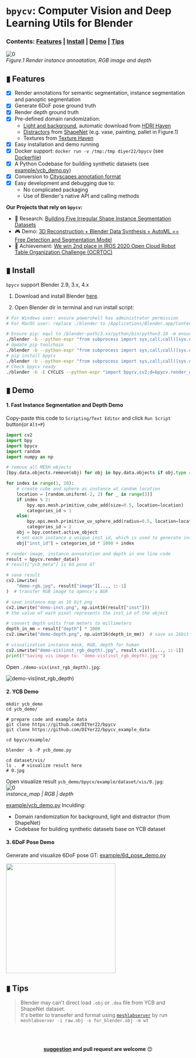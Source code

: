 # `bpycv`: Computer Vision and Deep Learning Utils for Blender

### Contents: [Features](#-features) | [Install](#-install) | [Demo](#-demo) | [Tips](#-tips) 

![0](https://user-images.githubusercontent.com/10448025/115022704-55937980-9ef0-11eb-952e-c85eb5fad4b8.jpg)      
*Figure.1 Render instance annoatation, RGB image and depth*

## ▮ Features
 - [x] Render annotations for semantic segmentation, instance segmentation and panoptic segmentation 
 - [x] Generate 6DoF pose ground truth
 - [x] Render depth ground truth
 - [x] Pre-defined domain randomization: 
    - [Light and background](https://github.com/DIYer22/bpycv_example_data/tree/main/background_and_light), automatic download from [HDRI Haven](https://hdrihaven.com/hdris/)
    - [Distractors](https://arxiv.org/pdf/1804.06516) from [ShapeNet](https://shapenet.org/) (e.g. vase, painting, pallet in Figure.1)
    - Textures from [Texture Haven](https://texturehaven.com/textures/)
 - [x] Easy installation and demo running
 - [x] Docker support: `docker run -v /tmp:/tmp diyer22/bpycv` (see [Dockerfile](Dockerfile))
 - [x] A Python Codebase for building synthetic datasets (see [example/ycb_demo.py](example/ycb_demo.py))
 - [x] Conversion to [Cityscapes annotation format](https://github.com/DIYer22/bpycv/issues/38)
 - [x] Easy development and debugging due to:
    - No complicated packaging
    - Use of Blender's native API and calling methods

**Our Projects that rely on `bpycv`:** 
- 🔬 Research: [Building Five Irregular Shape Instance Segmentation Datasets](https://github.com/iShape/build_synthetic_ishape)
- 🎮 Demo: [3D Reconstruction + Blender Data Synthesis + AutoML == Free  Detection and Segmentation Model](https://www.youtube.com/watch?v=qTKNQu30rhM)
- 🥈 Achievement: [We win 2nd place in IROS 2020 Open Cloud Robot Table Organization Challenge (OCRTOC)](https://github.com/DIYer22/bpycv/issues/15)

## ▮ Install
`bpycv` support Blender 2.9, 3.x, 4.x

1. Download and install Blender [here](https://www.blender.org/download/).

2. Open Blender dir in terminal and run install script:

```bash
# For Windows user: ensure powershell has administrator permission
# For MacOS user: replace ./blender to /Applications/Blender.app/Contents/MacOS/Blender

# Ensure pip: equl to /blender-path/3.xx/python/bin/python3.10 -m ensurepip
./blender -b --python-expr "from subprocess import sys,call;call([sys.executable,'-m','ensurepip'])"
# Update pip toolchain
./blender -b --python-expr "from subprocess import sys,call;call([sys.executable]+'-m pip install -U pip setuptools wheel'.split())"
# pip install bpycv
./blender -b --python-expr "from subprocess import sys,call;call([sys.executable]+'-m pip install -U bpycv'.split())"
# Check bpycv ready
./blender -b -E CYCLES --python-expr "import bpycv,cv2;d=bpycv.render_data();bpycv.tree(d);cv2.imwrite('/tmp/try_bpycv_vis(inst-rgb-depth).jpg', d.vis()[...,::-1])"
```

## ▮ Demo
#### 1. Fast Instance Segmentation and Depth Demo
Copy-paste this code to `Scripting/Text Editor` and click `Run Script` button(or `Alt+P`)
```python
import cv2
import bpy
import bpycv
import random
import numpy as np

# remove all MESH objects
[bpy.data.objects.remove(obj) for obj in bpy.data.objects if obj.type == "MESH"]

for index in range(1, 20):
    # create cube and sphere as instance at random location
    location = [random.uniform(-2, 2) for _ in range(3)]
    if index % 2:
        bpy.ops.mesh.primitive_cube_add(size=0.5, location=location)
        categories_id = 1
    else:
        bpy.ops.mesh.primitive_uv_sphere_add(radius=0.5, location=location)
        categories_id = 2
    obj = bpy.context.active_object
    # set each instance a unique inst_id, which is used to generate instance annotation.
    obj["inst_id"] = categories_id * 1000 + index

# render image, instance annoatation and depth in one line code
result = bpycv.render_data()
# result["ycb_meta"] is 6d pose GT

# save result
cv2.imwrite(
    "demo-rgb.jpg", result["image"][..., ::-1]
)  # transfer RGB image to opencv's BGR

# save instance map as 16 bit png
cv2.imwrite("demo-inst.png", np.uint16(result["inst"]))
# the value of each pixel represents the inst_id of the object

# convert depth units from meters to millimeters
depth_in_mm = result["depth"] * 1000
cv2.imwrite("demo-depth.png", np.uint16(depth_in_mm))  # save as 16bit png

# visualization instance mask, RGB, depth for human
cv2.imwrite("demo-vis(inst_rgb_depth).jpg", result.vis()[..., ::-1])
print(f"Saving vis image to: 'demo-vis(inst_rgb_depth).jpg'")
```
Open `./demo-vis(inst_rgb_depth).jpg`:   

![demo-vis(inst_rgb_depth)](https://user-images.githubusercontent.com/10448025/115022679-4ad8e480-9ef0-11eb-9a42-cdfbf7e9d2ae.jpg)

#### 2. YCB Demo

```shell
mkdir ycb_demo
cd ycb_demo/

# prepare code and example data
git clone https://github.com/DIYer22/bpycv
git clone https://github.com/DIYer22/bpycv_example_data

cd bpycv/example/

blender -b -P ycb_demo.py

cd dataset/vis/
ls .  # visualize result here
# 0.jpg
```
Open visualize result `ycb_demo/bpycv/example/dataset/vis/0.jpg`:   
![0](https://user-images.githubusercontent.com/10448025/115022704-55937980-9ef0-11eb-952e-c85eb5fad4b8.jpg)    
*instance_map | RGB | depth*

[example/ycb_demo.py](example/ycb_demo.py) Inculding:
- Domain randomization for background, light and distractor (from ShapeNet)
- Codebase for building synthetic datasets base on YCB dataset

#### 3. 6DoF Pose Demo
Generate and visualize 6DoF pose GT: [example/6d_pose_demo.py](example/6d_pose_demo.py)

<img src="https://user-images.githubusercontent.com/10448025/74708759-5e3ee000-5258-11ea-8849-0174c34d507c.png" style="width:300px">


## ▮ Tips
 > Blender may can't direct load `.obj` or `.dea` file from YCB and ShapeNet dataset.  
 > It's better to transefer and format using [`meshlabserver`](https://github.com/cnr-isti-vclab/meshlab/releases) by run `meshlabserver -i raw.obj -o for_blender.obj -m wt`

<br>
<br>
<div align="center">

**[suggestion](https://github.com/DIYer22/bpycv/issues) and pull request are welcome** 😊
</div>